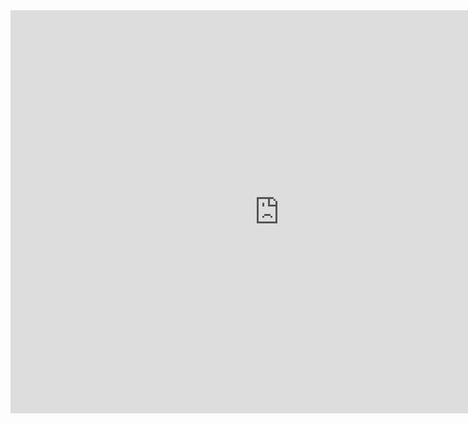 <iframe src="https://data.oecd.org/chart/6vmI" width="860" height="645" style="border: 0" mozallowfullscreen="true" webkitallowfullscreen="true" allowfullscreen="true"><a href="https://data.oecd.org/chart/6vmI" target="_blank">OECD Chart: General government debt, Total, % of GDP, Annual, 2018</a></iframe>
